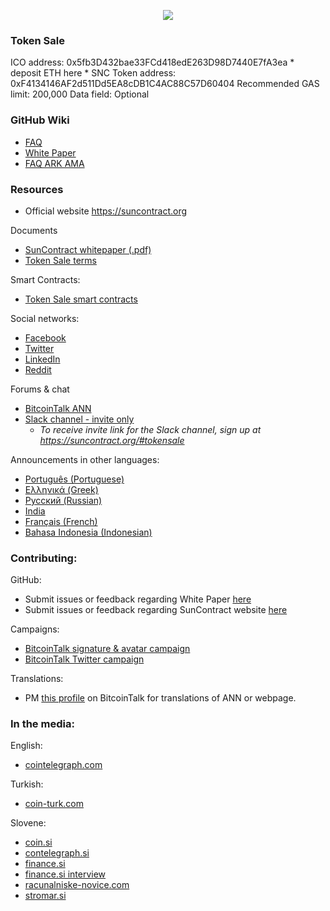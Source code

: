 <p align="center">
<img src="https://i.imgur.com/W7dAPBP.jpg">
</p>

### Token Sale
ICO address: 0x5fb3D432bae33FCd418edE263D98D7440E7fA3ea * deposit ETH here *
SNC Token address: 0xF4134146AF2d511Dd5EA8cDB1C4AC88C57D60404
Recommended GAS limit: 200,000
Data field: Optional

### GitHub Wiki
* [FAQ](https://github.com/SunContract/wiki/wiki/FAQ)
* [White Paper](https://github.com/SunContract/wiki/wiki/White-Paper)
* [FAQ ARK AMA](https://github.com/SunContract/wiki/wiki/FAQ-ARK-AMA)

### Resources
* Official website https://suncontract.org

Documents
* [SunContract whitepaper (.pdf)](https://suncontract.org/res/whitepaper.pdf)
* [Token Sale terms](https://suncontract.org/res/SuncontracttermsofICO_v7.pdf)

Smart Contracts:
* [Token Sale smart contracts](https://github.com/SunContract/SmartContracts)

Social networks:
* [Facebook](https://www.facebook.com/suncontractorg/)
* [Twitter](https://twitter.com/sun_contract)
* [LinkedIn](https://www.linkedin.com/company/22304821/)
* [Reddit](https://www.reddit.com/r/suncontract/)

Forums & chat
* [BitcoinTalk ANN](https://bitcointalk.org/index.php?topic=1934763.0)
* [Slack channel - invite only](https://suncontractteam.slack.com)
  * *To receive invite link for the Slack channel, sign up at https://suncontract.org/#tokensale*

Announcements in other languages:
* [Português (Portuguese)](https://bitcointalk.org/index.php?topic=1937069.0)
* [Ελληνικά (Greek)](https://bitcointalk.org/index.php?topic=1937231.msg19235480#msg19235480)
* [Русский (Russian)](https://bitcointalk.org/index.php?topic=1939147.0)
* [India](https://bitcointalk.org/index.php?topic=1939638)
* [Français (French)](https://bitcointalk.org/index.php?topic=1938282.0)
* [Bahasa Indonesia (Indonesian)](https://bitcointalk.org/index.php?topic=1936743)

### Contributing:

GitHub:
* Submit issues or feedback regarding White Paper [here](https://github.com/SunContract/wiki/issues)
* Submit issues or feedback regarding SunContract website [here](https://github.com/SunContract/suncontract.github.io/issues)

Campaigns:
* [BitcoinTalk signature & avatar campaign](https://bitcointalk.org/index.php?topic=1936212.0)
* [BitcoinTalk Twitter campaign](https://bitcointalk.org/index.php?topic=1936101.0)

Translations:
* PM [this profile](https://bitcointalk.org/index.php?action=profile;u=1009934) on BitcoinTalk for translations of ANN or webpage.

### In the media:

English:
* [cointelegraph.com](https://cointelegraph.com/press-releases/suncontract-announces-tokensale-ico-for-june-28th)

Turkish:
* [coin-turk.com](http://coin-turk.com/elektrik-enerji-projesi-suncontract-platformuyla-tanisin-ico-28-haziranda)

Slovene:
* [coin.si](https://coin.si/decentraliziran-energetski-trg-suncontract/)
* [contelegraph.si](https://cointelegraph.si/news/suncontract-slovenski-blockchain-projekt-za-trgovanje-z-energijo)
* [finance.si](https://www.finance.si/8857870/Slovensko-podjetje-pretresa-trg-trgovanja-z-elektricno-energijo)
* [finance.si interview](https://oe.finance.si/8858354/%28intervju%29-S-prodajo-kripto-zetonov-bodo-postavili-decentraliziran-trg-elektrike)
* [racunalniske-novice.com](http://www.racunalniske-novice.com/novice/dogodki-in-obvestila/suncontract--trgovanje-z-elektricno-energijo-na-blockchainu.html)
* [stromar.si](https://stromar.si/green-energy-trading-platform/)
